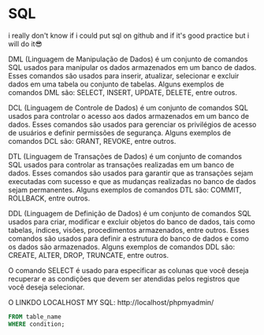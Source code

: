 # SQL
 i really don't know if i could put sql on github and if it's good practice but i will do it😎


DML (Linguagem de Manipulação de Dados) é um conjunto de comandos SQL usados para manipular os dados armazenados em um banco de dados. Esses comandos são usados para inserir, atualizar, selecionar e excluir dados em uma tabela ou conjunto de tabelas. Alguns exemplos de comandos DML são: SELECT, INSERT, UPDATE, DELETE, entre outros.

DCL (Linguagem de Controle de Dados) é um conjunto de comandos SQL usados para controlar o acesso aos dados armazenados em um banco de dados. Esses comandos são usados para gerenciar os privilégios de acesso de usuários e definir permissões de segurança. Alguns exemplos de comandos DCL são: GRANT, REVOKE, entre outros.

DTL (Linguagem de Transações de Dados) é um conjunto de comandos SQL usados para controlar as transações realizadas em um banco de dados. Esses comandos são usados para garantir que as transações sejam executadas com sucesso e que as mudanças realizadas no banco de dados sejam permanentes. Alguns exemplos de comandos DTL são: COMMIT, ROLLBACK, entre outros.

DDL (Linguagem de Definição de Dados) é um conjunto de comandos SQL usados para criar, modificar e excluir objetos do banco de dados, tais como tabelas, índices, visões, procedimentos armazenados, entre outros. Esses comandos são usados para definir a estrutura do banco de dados e como os dados são armazenados. Alguns exemplos de comandos DDL são: CREATE, ALTER, DROP, TRUNCATE, entre outros.


 O comando SELECT é usado para especificar as colunas que você deseja recuperar e as condições que devem ser atendidas pelos registros que você deseja selecionar.
 
 O LINKDO LOCALHOST MY SQL: http://localhost/phpmyadmin/
```sql SELECT column1, column2, ...
FROM table_name
WHERE condition;

```
